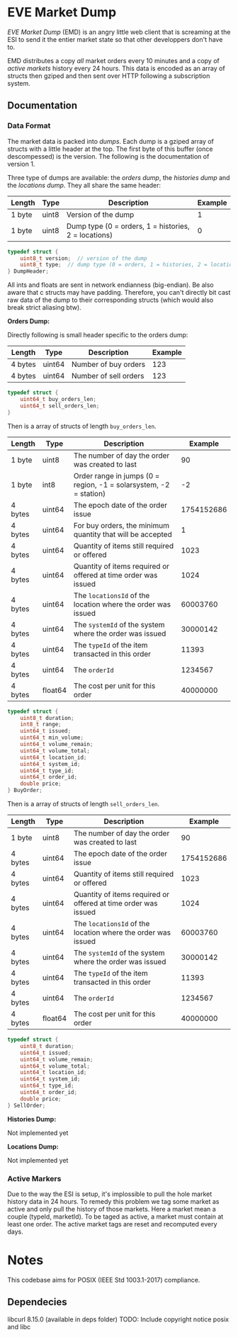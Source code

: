 
# EVE Market Dump

*EVE Market Dump* (EMD) is an angry little web client that is screaming at the
ESI to send it the entier market state so that other developpers don't have to.

EMD distributes a copy *all* market orders every 10 minutes and a copy of
*active markets* history every 24 hours. This data is encoded as an array of
structs then gziped and then sent over HTTP following a subscription system.

## Documentation

### Data Format

The market data is packed into *dumps*. Each dump is a gziped array of structs
with a little header at the top. The first byte of this buffer (once
descompessed) is the version. The following is the documentation of version 1.

Three type of dumps are available: the *orders dump*, the *histories dump* and
the *locations dump*. They all share the same header:

| Length | Type | Description | Example |
| ------ | ---- | ----------- | ------- |
| 1 byte | uint8 | Version of the dump | 1 |
| 1 byte | uint8 | Dump type (0 = orders, 1 = histories, 2 = locations) | 0 |

```c
typedef struct {
    uint8_t version;  // version of the dump
    uint8_t type;  // dump type (0 = orders, 1 = histories, 2 = locations)
} DumpHeader;
```

All ints and floats are sent in network endianness (big-endian). Be also aware
that c structs may have padding. Therefore, you can't directly bit cast raw
data of the dump to their corresponding structs (which would also break strict
aliasing btw).

**Orders Dump:**

Directly following is small header specific to the orders dump:

| Length | Type | Description | Example |
| ------ | ---- | ----------- | ------- |
| 4 bytes | uint64 | Number of buy orders | 123 |
| 4 bytes | uint64 | Number of sell orders | 123 |

```c
typedef struct {
    uint64_t buy_orders_len;
    uint64_t sell_orders_len;
}
```

Then is a array of structs of length `buy_orders_len`.

| Length | Type | Description | Example |
| ------ | ---- | ----------- | ------- |
| 1 byte | uint8 | The number of day the order was created to last | 90 |
| 1 byte | int8 | Order range in jumps (0 = region, -1 = solarsystem, -2 = station) | -2 |
| 4 bytes | uint64 | The epoch date of the order issue | 1754152686 |
| 4 bytes | uint64 | For buy orders, the minimum quantity that will be accepted | 1 |
| 4 bytes | uint64 | Quantity of items still required or offered | 1023 |
| 4 bytes | uint64 | Quantity of items required or offered at time order was issued | 1024 |
| 4 bytes | uint64 | The `locationsId` of the location where the order was issued | 60003760 |
| 4 bytes | uint64 | The `systemId` of the system where the order was issued | 30000142 |
| 4 bytes | uint64 | The `typeId` of the item transacted in this order | 11393 |
| 4 bytes | uint64 | The `orderId` | 1234567 |
| 4 bytes | float64 | The cost per unit for this order | 40000000 |

```c
typedef struct {
    uint8_t duration;
    int8_t range;
    uint64_t issued;
    uint64_t min_volume;
    uint64_t volume_remain;
    uint64_t volume_total;
    uint64_t location_id;
    uint64_t system_id;
    uint64_t type_id;
    uint64_t order_id;
    double price;
} BuyOrder;
```

Then is a array of structs of length `sell_orders_len`.

| Length | Type | Description | Example |
| ------ | ---- | ----------- | ------- |
| 1 byte | uint8 | The number of day the order was created to last | 90 |
| 4 bytes | uint64 | The epoch date of the order issue | 1754152686 |
| 4 bytes | uint64 | Quantity of items still required or offered | 1023 |
| 4 bytes | uint64 | Quantity of items required or offered at time order was issued | 1024 |
| 4 bytes | uint64 | The `locationsId` of the location where the order was issued | 60003760 |
| 4 bytes | uint64 | The `systemId` of the system where the order was issued | 30000142 |
| 4 bytes | uint64 | The `typeId` of the item transacted in this order | 11393 |
| 4 bytes | uint64 | The `orderId` | 1234567 |
| 4 bytes | float64 | The cost per unit for this order | 40000000 |

```c
typedef struct {
    uint8_t duration;
    uint64_t issued;
    uint64_t volume_remain;
    uint64_t volume_total;
    uint64_t location_id;
    uint64_t system_id;
    uint64_t type_id;
    uint64_t order_id;
    double price;
} SellOrder;
```

**Histories Dump:**

Not implemented yet

**Locations Dump:**

Not implemented yet

### Active Markers

Due to the way the ESI is setup, it's implossible to pull the hole market
history data in 24 hours. To remedy this problem we tag some market as active
and only pull the history of those markets. Here a market mean a couple
(typeId, marketId). To be taged as active, a market must contain at least one
order. The active market tags are reset and recomputed every days.

# Notes

This codebase aims for POSIX (IEEE Std 1003.1-2017) compliance.

## Dependecies

libcurl 8.15.0 (available in deps folder)
TODO: Include copyright notice
posix and libc
